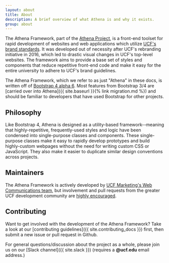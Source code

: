 ```yaml
---
layout: about
title: About
description: A brief overview of what Athena is and why it exists.
group: about
---
```


The Athena Framework, part of the [Athena Project](https://ucf.github.io/Athena-Project/), is a front-end toolset for rapid development of websites and web applications which utilize [UCF's brand standards](https://www.ucf.edu/brand/).  It was developed out of necessity after UCF's rebranding initiative in 2016, which led to drastic visual changes in UCF's top-level websites.  The framework aims to provide a base set of styles and components that reduce repetitive front-end code and make it easy for the entire university to adhere to UCF's brand guidelines.

The Athena Framework, which we refer to as just "Athena" in these docs, is written off of [Bootstrap 4 alpha 6](http://v4-alpha.getbootstrap.com/).  Most features from Bootstrap 3/4 are [carried over into Athena]({{ site.baseurl }}{% link migration.md %}) and should be familiar to developers that have used Bootstrap for other projects.


## Philosophy

Like Bootstrap 4, Athena is designed as a utility-based framework--meaning that highly-repetitive, frequently-used styles and logic have been condensed into single-purpose classes and components.  These single-purpose classes make it easy to rapidly develop prototypes and build highly-custom webpages without the need for writing custom CSS or JavaScript.  They also make it easier to duplicate similar design conventions across projects.


## Maintainers

The Athena Framework is actively developed by [UCF Marketing's Web Communications team](https://www.ucf.edu/brand/contact-us/), but involvement and pull requests from the greater UCF development community are [highly encouraged](#get-involved).


## Contributing

Want to get involved with the development of the Athena Framework?  Take a look at our [contributing guidelines]({{ site.contributing_docs }}) first, then submit a new issue or pull request in Github.

For general questions/discussion about the project as a whole, please join us on our [Slack channel]({{ site.slack }}) (requires a **@ucf.edu** email address.)
